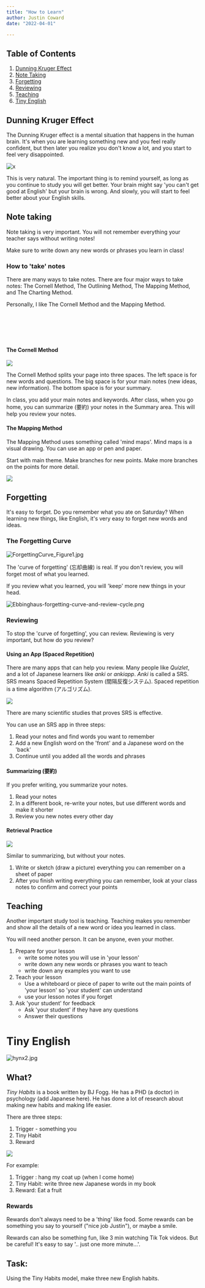 ```yaml
---
title: "How to Learn"
author: Justin Coward
date: "2022-04-01"

---
```



## Table of Contents

1. [Dunning Kruger Effect](#dunning-kruger-effect)
2. [Note Taking](#note-taking)
3. [Forgetting](#forgetting)
4. [Reviewing](#reviewing)
5. [Teaching](#teaching)
6. [Tiny English](#tiny-english)



## Dunning Kruger Effect

The Dunning Kruger effect is a mental situation that happens in the human brain. It's when you are learning something new and you feel really confident, but then later you realize you don't know a lot, and you start to feel very disappointed.

![x](/docs/assets/Dunning-Kruger.jpg)

This is very natural. The important thing is to remind yourself, as long as you continue to study you will get better. Your brain might say 'you can't get good at English' but your brain is wrong. And slowly, you will start to feel better about your English skills. 

## Note taking

Note taking is very important. You will not remember everything your teacher says without writing notes!

Make sure to write down any new words or phrases you learn in class!

### How to 'take' notes

There are many ways to take notes. There are four major ways to take notes: The Cornell Method, The Outlining Method, The Mapping Method, and The Charting Method.

Personally, I like The Cornell Method and the Mapping Method.

<br>
<br>
<br>
<br>

#### The Cornell Method



![](docs/assets/cornel-method.jpeg)

The Cornell Method splits your page into three spaces. The left space is for new words and questions. The big space is for your main notes (new ideas, new information). The bottom space is for your summary.

In class, you add your main notes and keywords. After class, when you go home, you can summarize (要約) your notes in the Summary area. This will help you review your notes.

#### The Mapping Method



The Mapping Method uses something called 'mind maps'. Mind maps is a visual drawing. You can use an app or pen and paper.

Start with main theme. Make branches for new points. Make more branches on the points for more detail.

![](docs/assets/Tennis-mindmap.png)

## Forgetting

It's easy to forget. Do you remember what you ate on Saturday? When learning new things, like English, it's very easy to forget new words and ideas.

### The Forgetting Curve
![ForgettingCurve_Figure1.jpg](docs/assets/ForgettingCurve_Figure1.jpg)


The 'curve of forgetting' (忘却曲線) is real. If you don't review, you will forget most of what you learned. 

If you review what you learned, you will 'keep' more new things in your head.

![Ebbinghaus-forgetting-curve-and-review-cycle.png](docs/assets/Ebbinghaus-forgetting-curve-and-review-cycle.png)

### Reviewing

To stop the 'curve of forgetting', you can review. Reviewing is very important, but how do you review?

#### Using an App (Spaced Repetition) 

There are many apps that can help you review. Many people like _Quizlet_, and a lot of Japanese learners like _anki_ or _ankiapp_. _Anki_ is called a SRS. SRS means Spaced Repetition System (間隔反復システム). Spaced repetition is a time algorithm (アルゴリズム). 

![](docs/assets/Spaced-repetition-with-flashcard-learning-Repetition-intervals-increase-for-subsequent.png)

There are many scientific studies that proves SRS is effective.

You can use an SRS app in three steps:

1. Read your notes and find words you want to remember
2. Add a new English word on the 'front' and a Japanese word on the 'back'
3. Continue until you added all the words and phrases

#### Summarizing (要約)

If you prefer writing, you summarize your notes. 

1. Read your notes
2. In a different book, re-write your notes, but use different words and make it shorter
3. Review you new notes every other day

#### Retrieval Practice

![](docs/assets/Retrieval.png)

Similar to summarizing, but without your notes.

1. Write or sketch (draw a picture) everything you can remember on a sheet of paper
2. After you finish writing everything you can remember, look at your class notes to confirm and correct your points

## Teaching

Another important study tool is teaching. Teaching makes you remember and show all the details of a new word or idea you learned in class. 

You will need another person. It can be anyone, even your mother. 

1. Prepare for your lesson
	- write some notes you will use in 'your lesson'
	- write down any new words or phrases you want to teach
	- write down any examples you want to use
2. Teach your lesson
	- Use a whiteboard or piece of paper to write out the main points of 'your lesson' so 'your student' can understand
	- use your lesson notes if you forget
3. Ask 'your student' for feedback
	- Ask 'your student' if they have any questions
	- Answer their questions 




# Tiny English
![hynx2.jpg](docs/assets/hynx2.jpg)


## What?

*Tiny Habits* is a book written by BJ Fogg. He has a PHD (a doctor) in psychology (add Japanese here). He has done a lot of research about making new habits and making life easier. 

There are three steps:

1. Trigger - something you
2. Tiny Habit
3.  Reward

![](docs/assets/tiny-habit-recipie.jpg)

For example:
1. Trigger : hang my coat up (when I come home)
2. Tiny Habit: write three new Japanese words in my book
3. Reward: Eat a fruit


### Rewards

Rewards don't always need to be a 'thing' like food. Some rewards can be something you say to yourself ("nice job Justin"), or maybe a smile.

Rewards can also be something fun, like 3 min watching Tik Tok videos. But be careful! It's easy to say '.. just one more minute...'. 

## Task: 

Using the Tiny Habits model, make three new English habits. 

